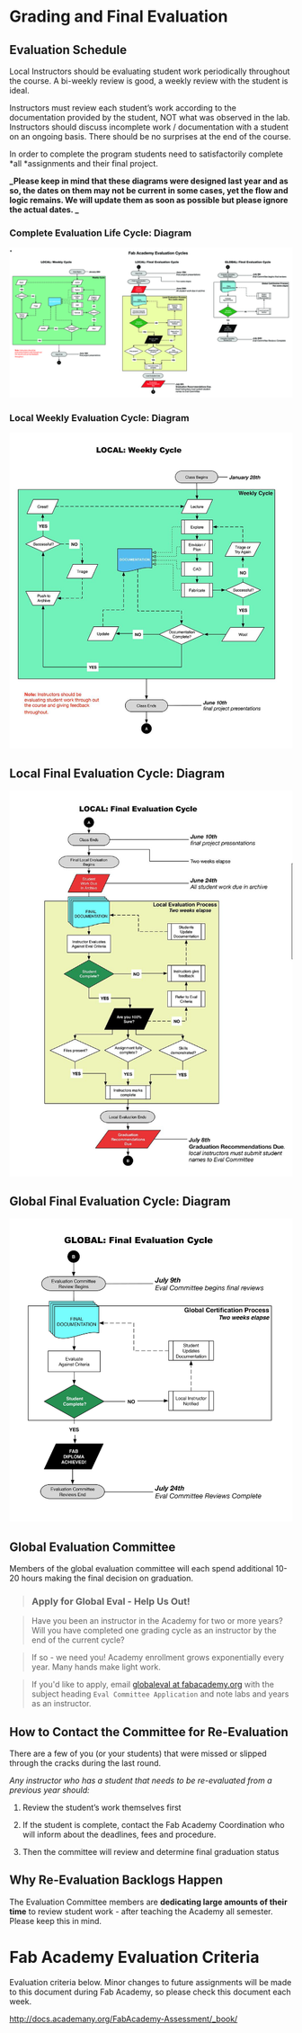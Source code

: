 # Grading and Final Evaluation

## Evaluation Schedule

Local Instructors should be evaluating student work periodically throughout the course. A bi-weekly review is good, a weekly review with the student is ideal.

Instructors must review each student’s work according to the documentation provided by the student, NOT what was observed in the lab. Instructors should discuss incomplete work / documentation with a student on an ongoing basis. There should be no surprises at the end of the course.

In order to complete the program students need to satisfactorily complete *all *assignments and their final project.

**_Please keep in mind that these diagrams were designed last year and as so, the dates on them may not be current in some cases, yet the flow and logic remains. We will update them as soon as possible but please ignore the actual dates. _**

### Complete Evaluation Life Cycle: Diagram

![image alt text](img/image_0.jpg)

### Local Weekly Evaluation Cycle: Diagram

![image alt text](img/image_1.jpg)

## Local Final Evaluation Cycle: Diagram

![image alt text](img/image_2.jpg)

## Global Final Evaluation Cycle: Diagram

![image alt text](img/image_3.jpg)

## Global Evaluation Committee

Members of the global evaluation committee will each spend additional 10-20 hours making the final decision on graduation.   

> ### Apply for Global Eval - Help Us Out!

> Have you been an instructor in the Academy for two or more years? Will you have completed one grading cycle as an instructor by the end of the current cycle?

> If so - we need you! Academy enrollment grows exponentially every year. Many hands make light work.

> If you'd like to apply, email [globaleval at fabacademy.org](mailto:globaleval@fabacademy.org) with the subject heading `Eval Committee Application` and note labs and years as an instructor.



## How to Contact the Committee for Re-Evaluation

There are a few of you (or your students) that were missed or slipped through the cracks during the last round.

*Any instructor who has a student that needs to be re-evaluated from a previous year should:*

1. Review the student’s work themselves first

2. If the student is complete, contact the Fab Academy Coordination who will inform about the deadlines, fees and procedure.

3. Then the committee will review and determine final graduation status

## Why Re-Evaluation Backlogs Happen

The Evaluation Committee members are **dedicating large amounts of their time** to review student work - after teaching the Academy all semester. Please keep this in mind.

# Fab Academy Evaluation Criteria

Evaluation criteria below. Minor changes to future assignments will be made to this document during Fab Academy, so please check this document each week.

<http://docs.academany.org/FabAcademy-Assessment/_book/>
